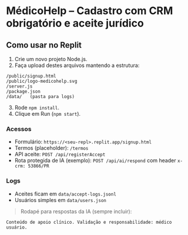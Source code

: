 # MédicoHelp – Cadastro com CRM obrigatório e aceite jurídico

## Como usar no Replit
1. Crie um novo projeto Node.js.
2. Faça upload destes arquivos mantendo a estrutura:
```
/public/signup.html
/public/logo-medicohelp.svg
/server.js
/package.json
/data/   (pasta para logs)
```
3. Rode `npm install`.
4. Clique em Run (`npm start`).

### Acessos
- Formulário: `https://<seu-repl>.replit.app/signup.html`
- Termos (placeholder): `/termos`
- API aceite: `POST /api/registerAccept`
- Rota protegida de IA (exemplo): `POST /api/ai/respond` com header `x-crm: 53866/PR`

### Logs
- Aceites ficam em `data/accept-logs.jsonl`
- Usuários simples em `data/users.json`

> Rodapé para respostas da IA (sempre incluir):
```
Conteúdo de apoio clínico. Validação e responsabilidade: médico usuário.
```
